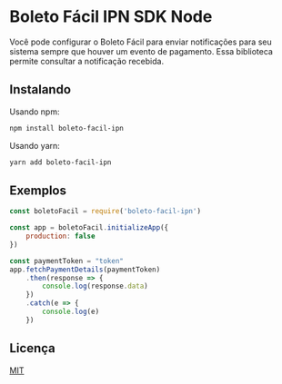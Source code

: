 # Boleto Fácil IPN SDK Node

Você pode configurar o Boleto Fácil para enviar notificações para seu sistema sempre que houver um evento de pagamento. Essa biblioteca permite consultar a notificação recebida.

## Instalando

Usando npm:

```bash
npm install boleto-facil-ipn
```

Usando yarn:

```bash
yarn add boleto-facil-ipn
```

## Exemplos

```js
const boletoFacil = require('boleto-facil-ipn')

const app = boletoFacil.initializeApp({
    production: false
})

const paymentToken = "token"
app.fetchPaymentDetails(paymentToken)
    .then(response => {
        console.log(response.data)
    })
    .catch(e => {
        console.log(e)
    })
```

## Licença

[MIT](LICENSE)
